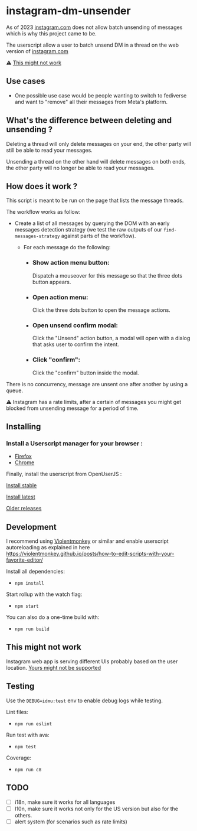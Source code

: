 # instagram-dm-unsender

As of 2023 [instagram.com](https://www.instagram.com) does not allow batch unsending of messages which is why this project came to be.

The userscript allow a user to batch unsend DM in a thread on the web version of [instagram.com](https://www.instagram.com) 

⚠️ [This might not work](#this-might-not-work)

## Use cases

- One possible use case would be people wanting to switch to fediverse and want to "remove" all their messages from Meta's platform.

## What's the difference between deleting and unsending ?

Deleting a thread will only delete messages on your end, the other party will still be able to read your messages.

Unsending a thread on the other hand will delete messages on both ends, the other party will no longer be able to read your messages.

## How does it work ?

This script is meant to be run on the page that lists the message threads.

The workflow works as follow:
- Create a list of all messages by querying the DOM with an early messages detection strategy (we test the raw outputs of our ``find-messages-strategy`` against parts of the workflow).
  - For each message do the following:

     - ### Show action menu button:
        Dispatch a mouseover for this message so that the three dots button appears.

     - ### Open action menu:
        Click the three dots button to open the message actions.

     - ### Open unsend confirm modal:
        Click the "Unsend" action button, a modal will open with a dialog that asks user to confirm the intent.

     - ### Click "confirm":
        Click the "confirm" button inside the modal.



There is no concurrency, message are unsent one after another by using a queue.

⚠️ Instagram has a rate limits, after a certain of messages you might get blocked from unsending message for a period of time.

## Installing

### Install a Userscript manager for your browser :

- [Firefox](https://addons.mozilla.org/en-US/firefox/addon/violentmonkey/)
- [Chrome](https://chrome.google.com/webstore/detail/violentmonkey/jinjaccalgkegednnccohejagnlnfdag?hl=en)

Finally, install the userscript from OpenUserJS :

[Install stable](https://github.com/thoughtsunificator/instagram-dm-unsender/releases/download/v0.4.41/idmu.user.js)

[Install latest](https://github.com/thoughtsunificator/instagram-dm-unsender/raw/userscript/idmu.user.js)

[Older releases](https://github.com/thoughtsunificator/instagram-dm-unsender/releases)

## Development

I recommend using [Violentmonkey](https://violentmonkey.github.io/) or similar and enable userscript autoreloading as explained in here https://violentmonkey.github.io/posts/how-to-edit-scripts-with-your-favorite-editor/ 

Install all dependencies:
- ``npm install``

Start rollup with the watch flag:
- ``npm start``

You can also do a one-time build with:
- ``npm run build``

## This might not work

Instagram web app is serving different UIs probably based on the user location. [Yours might not be supported](https://github.com/thoughtsunificator/instagram-dm-unsender/issues/1)

## Testing

Use the ``DEBUG=idmu:test`` env to enable debug logs while testing.

Lint files:
- ``npm run eslint``

Run test with ava:
- ``npm test``

Coverage:
- ``npm run c8``

## TODO 

- [ ] i18n, make sure it works for all languages
- [ ] l10n, make sure it works not only for the US version but also for the others.
- [ ] alert system (for scenarios such as rate limits)
